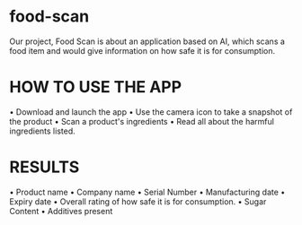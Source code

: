 # food-scan
Our project, Food Scan is about an application based on AI, which scans a food item and would give information on how safe it is for consumption.

# HOW TO USE THE APP
•	Download and launch the app
•	Use the camera icon to take a snapshot of the product
•	Scan a product's ingredients
•	Read all about the harmful ingredients listed.

# RESULTS
•	Product name
•	Company name
•	Serial Number
•	Manufacturing date 
•	Expiry date 
•	Overall rating of how safe it is for consumption.
•	Sugar Content
•	Additives present 
